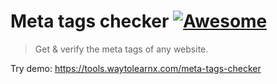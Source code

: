 # Meta tags checker [![Awesome](https://cdn.rawgit.com/sindresorhus/awesome/d7305f38d29fed78fa85652e3a63e154dd8e8829/media/badge.svg)](https://github.com/sindresorhus/awesome)

>Get &amp; verify the meta tags of any website.

Try demo: https://tools.waytolearnx.com/meta-tags-checker
